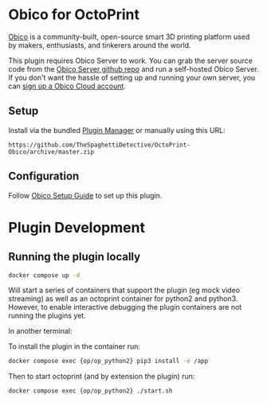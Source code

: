 # Obico for OctoPrint

[Obico](https://www.obico.io) is a community-built, open-source smart 3D printing platform used by makers, enthusiasts, and tinkerers around the world.


This plugin requires Obico Server to work. You can grab the server source code from the [Obico Server github repo](https://github.com/TheSpaghettiDetective/obico-server) and run a self-hosted Obico Server. If you don't want the hassle of setting up and running your own server, you can [sign up a Obico Cloud account](https://www.obico.io/accounts/signup/).

## Setup

Install via the bundled [Plugin Manager](https://github.com/foosel/OctoPrint/wiki/Plugin:-Plugin-Manager)
or manually using this URL:

    https://github.com/TheSpaghettiDetective/OctoPrint-Obico/archive/master.zip

## Configuration

Follow [Obico Setup Guide](https://www.obico.io/docs/user-guides/octoprint-plugin-setup/) to set up this plugin.


# Plugin Development

## Running the plugin locally

```bash
docker compose up -d
```

Will start a series of containers that support the plugin (eg mock video streaming) as well as an octoprint container for python2 and python3. However, to enable interactive debugging the plugin containers are not running the plugins yet.

In another terminal:

To install the plugin in the container run:
```bash
docker compose exec {op/op_python2} pip3 install -e /app
```

Then to start octoprint (and by extension the plugin) run:

```bash
docker compose exec {op/op_python2} ./start.sh
```

